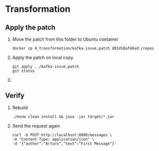# Transformation

## Apply the patch
1. Move the patch from this folder to Ubuntu container
    ```
    docker cp 4_transformation/kafka-issue.patch d01d18af48ad:/repos
    ```
2. Apply the patch on local copy
    ```
    git apply ../kafka-issue.patch
    git status
    ```
3. 

## Verify
1. Rebuild
    ```
    ./mvnw clean install && java -jar target/*.jar
    ```
2. Send the request again
    ```
    curl -X POST http://localhost:8080/messages \
    -H "Content-Type: application/json" \
    -d '{"author":"Arturo","text":"First Message"}'
    ```

